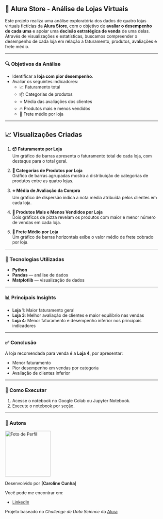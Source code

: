 ## 🛒 Alura Store - Análise de Lojas Virtuais

Este projeto realiza uma análise exploratória dos dados de quatro lojas virtuais fictícias da **Alura Store**, com o objetivo de **avaliar o desempenho de cada uma** e apoiar uma **decisão estratégica de venda** de uma delas.  
Através de visualizações e estatísticas, buscamos compreender o desempenho de cada loja em relação a faturamento, produtos, avaliações e frete médio.

---

### 🔍 Objetivos da Análise

- Identificar a **loja com pior desempenho**.
- Avaliar os seguintes indicadores:
  - 📈 Faturamento total  
  - 📦 Categorias de produtos  
  - ⭐ Média das avaliações dos clientes  
  - 🔥 Produtos mais e menos vendidos  
  - 🚚 Frete médio por loja  

---

## 📈 Visualizações Criadas

1. **📦 Faturamento por Loja**  
   Um gráfico de barras apresenta o faturamento total de cada loja, com destaque para o total geral.

2. **📂 Categorias de Produtos por Loja**  
   Gráfico de barras agrupadas mostra a distribuição de categorias de produtos entre as quatro lojas.

3. **⭐ Média de Avaliação da Compra**  
   Um gráfico de dispersão indica a nota média atribuída pelos clientes em cada loja.

4. **🍕 Produtos Mais e Menos Vendidos por Loja**  
   Dois gráficos de pizza revelam os produtos com maior e menor número de vendas em cada loja.

5. **🚚 Frete Médio por Loja**  
   Um gráfico de barras horizontais exibe o valor médio de frete cobrado por loja.

---

### 🧪 Tecnologias Utilizadas

- **Python**
- **Pandas** — análise de dados
- **Matplotlib** — visualização de dados

---

### 📊 Principais Insights

- **Loja 1**: Maior faturamento geral  
- **Loja 3**: Melhor avaliação de clientes e maior equilíbrio nas vendas  
- **Loja 4**: Menor faturamento e desempenho inferior nos principais indicadores  

---

### ✅ Conclusão

A loja recomendada para venda é a **Loja 4**, por apresentar:

- Menor faturamento  
- Pior desempenho em vendas por categoria  
- Avaliação de clientes inferior  

---

### 🚀 Como Executar

1. Acesse o notebook no Google Colab ou Jupyter Notebook.  
2. Execute o notebook por seção.

---

### 📌 Autora

<img src="https://github.com/user-attachments/assets/ee1f5e42-ce53-4afe-93d2-ad5a9d2ebdcc" alt="Foto de Perfil" width="150" height="150"/>

Desenvolvido por **[Caroline Cunha]**  

Você pode me encontrar em:  
- [LinkedIn](https://www.linkedin.com/in/carolinecunhatech)

Projeto baseado no *Challenge de Data Science* da [Alura](https://www.alura.com.br/)
